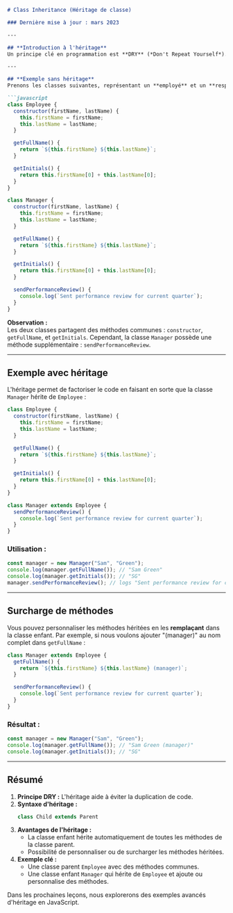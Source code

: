 ```markdown
# Class Inheritance (Héritage de classe)

### Dernière mise à jour : mars 2023

---

## **Introduction à l'héritage**
Un principe clé en programmation est **DRY** (*Don't Repeat Yourself*). Lorsqu'on travaille avec des classes, on peut remarquer que certaines sont très similaires, avec des méthodes identiques ou presque. L'héritage permet de réduire cette duplication.

---

## **Exemple sans héritage**
Prenons les classes suivantes, représentant un **employé** et un **responsable** :

```javascript
class Employee {
  constructor(firstName, lastName) {
    this.firstName = firstName;
    this.lastName = lastName;
  }

  getFullName() {
    return `${this.firstName} ${this.lastName}`;
  }

  getInitials() {
    return this.firstName[0] + this.lastName[0];
  }
}

class Manager {
  constructor(firstName, lastName) {
    this.firstName = firstName;
    this.lastName = lastName;
  }

  getFullName() {
    return `${this.firstName} ${this.lastName}`;
  }

  getInitials() {
    return this.firstName[0] + this.lastName[0];
  }

  sendPerformanceReview() {
    console.log(`Sent performance review for current quarter`);
  }
}
```

**Observation :**  
Les deux classes partagent des méthodes communes : `constructor`, `getFullName`, et `getInitials`. Cependant, la classe `Manager` possède une méthode supplémentaire : `sendPerformanceReview`.

---

## **Exemple avec héritage**
L'héritage permet de factoriser le code en faisant en sorte que la classe `Manager` hérite de `Employee` :

```javascript
class Employee {
  constructor(firstName, lastName) {
    this.firstName = firstName;
    this.lastName = lastName;
  }

  getFullName() {
    return `${this.firstName} ${this.lastName}`;
  }

  getInitials() {
    return this.firstName[0] + this.lastName[0];
  }
}

class Manager extends Employee {
  sendPerformanceReview() {
    console.log(`Sent performance review for current quarter`);
  }
}
```

### **Utilisation :**
```javascript
const manager = new Manager("Sam", "Green");
console.log(manager.getFullName()); // "Sam Green"
console.log(manager.getInitials()); // "SG"
manager.sendPerformanceReview(); // logs "Sent performance review for current quarter"
```

---

## **Surcharge de méthodes**
Vous pouvez personnaliser les méthodes héritées en les **remplaçant** dans la classe enfant. Par exemple, si nous voulons ajouter "(manager)" au nom complet dans `getFullName` :

```javascript
class Manager extends Employee {
  getFullName() {
    return `${this.firstName} ${this.lastName} (manager)`;
  }

  sendPerformanceReview() {
    console.log(`Sent performance review for current quarter`);
  }
}
```

### **Résultat :**
```javascript
const manager = new Manager("Sam", "Green");
console.log(manager.getFullName()); // "Sam Green (manager)"
console.log(manager.getInitials()); // "SG"
```

---

## **Résumé**
1. **Principe DRY :** L'héritage aide à éviter la duplication de code.
2. **Syntaxe d'héritage :** 
   ```javascript
   class Child extends Parent
   ```
3. **Avantages de l'héritage :**
   - La classe enfant hérite automatiquement de toutes les méthodes de la classe parent.
   - Possibilité de personnaliser ou de surcharger les méthodes héritées.
4. **Exemple clé :**
   - Une classe parent `Employee` avec des méthodes communes.
   - Une classe enfant `Manager` qui hérite de `Employee` et ajoute ou personnalise des méthodes.

Dans les prochaines leçons, nous explorerons des exemples avancés d'héritage en JavaScript.
```